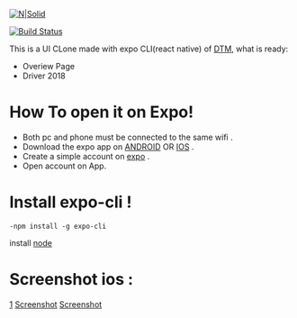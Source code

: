 
[![N|Solid](https://cldup.com/dTxpPi9lDf.thumb.png)](https://nodesource.com/products/nsolid)

[![Build Status](https://travis-ci.org/joemccann/dillinger.svg?branch=master)](https://travis-ci.org/joemccann/dillinger)

This is a UI CLone made with expo CLI(react native) of [DTM](https://www.dtm.com/en), what is ready:
  - Overiew Page
  - Driver 2018

# How To open it on Expo!
  - Both pc and phone must be connected to the same wifi .
  - Download the expo app on [ANDROID](https://play.google.com/store/apps/details?id=host.exp.exponent&hl=en) OR [IOS](https://itunes.apple.com/us/app/expo-client/id982107779?mt=8) .
  - Create a simple account on [expo](https://expo.io/signup) .
  - Open account on App.


# Install expo-cli !

    -npm install -g expo-cli
 install [node](https://nodejs.org/en/download/)
 
 # Screenshot ios : 


[1](https://imgur.com/cL9oxS1)
[Screenshot](https://imgur.com/GDCET3j)
[Screenshot](https://imgur.com/ZSKE9el)